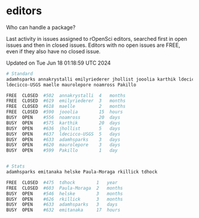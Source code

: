 # editors

Who can handle a package?

Last activity in issues assigned to rOpenSci editors, searched first in open
issues and then in closed issues. Editors with no open issues are FREE, even if
they also have no closed issue.


Updated on Tue Jun 18 01:18:59 UTC 2024

```bash
# Standard
adamhsparks annakrystalli emilyriederer jhollist jooolia karthik ldecicco
ldecicco-USGS maelle maurolepore noamross Pakillo

FREE  CLOSED  #502  annakrystalli  4   months
FREE  CLOSED  #619  emilyriederer  3   months
FREE  CLOSED  #618  maelle         2   months
FREE  CLOSED  #590  jooolia        15  hours
BUSY  OPEN    #556  noamross       20  days
BUSY  OPEN    #575  karthik        20  days
BUSY  OPEN    #636  jhollist       5   days
BUSY  OPEN    #637  ldecicco-USGS  5   days
BUSY  OPEN    #633  adamhsparks    3   days
BUSY  OPEN    #620  maurolepore    3   days
BUSY  OPEN    #599  Pakillo        1   day


# Stats
adamhsparks emitanaka helske Paula-Moraga rkillick tdhock

FREE  CLOSED  #475  tdhock        1   year
FREE  CLOSED  #603  Paula-Moraga  2   months
BUSY  OPEN    #546  helske        3   months
BUSY  OPEN    #626  rkillick      3   months
BUSY  OPEN    #633  adamhsparks   3   days
BUSY  OPEN    #632  emitanaka     17  hours
```
